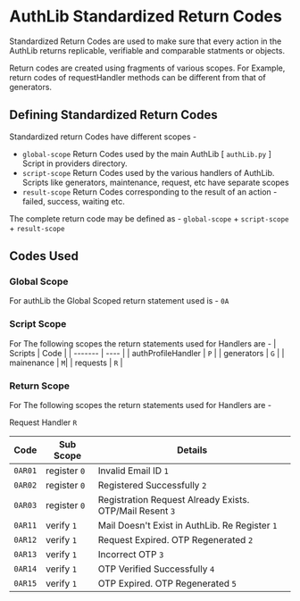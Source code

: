 # AuthLib Standardized Return Codes

Standardized Return Codes are used to make sure that every action in the AuthLib returns replicable, verifiable and comparable statments or objects.

Return codes are created using fragments of various scopes. For Example, return codes of requestHandler methods can be different from that of generators.

## Defining Standardized Return Codes

Standardized return Codes have different scopes -

- `global-scope` Return Codes used by the main AuthLib [ `authLib.py` ] Script in providers directory.
- `script-scope` Return Codes used by the various handlers of AuthLib. Scripts like generators, maintenance, request, etc have separate scopes
- `result-scope` Return Codes corresponding to the result of an action - failed, success, waiting etc.

The complete return code may be defined as - `global-scope` + `script-scope` + `result-scope`

## Codes Used

### Global Scope

For authLib the Global Scoped return statement used is - `0A`

### Script Scope

For The following scopes the return statements used for Handlers are -
| Scripts | Code |
| ------- | ---- |
| authProfileHandler | `P` |
| generators | `G` |
| mainenance | `M`|
| requests | `R` |

### Return Scope

For The following scopes the return statements used for Handlers are -

Request Handler `R`

| Code | Sub Scope | Details |
| ---- | --------- | ------- |
| `0AR01` | register `0` | Invalid Email ID `1` |
| `0AR02` | register `0` | Registered Successfully `2`|
| `0AR03` | register `0` | Registration Request Already Exists. OTP/Mail Resent `3` |
| `0AR11` | verify `1` | Mail Doesn't Exist in AuthLib. Re Register `1` |
| `0AR12` | verify `1`  | Request Expired. OTP Regenerated `2` |
| `0AR13` | verify `1`  | Incorrect OTP `3` |
| `0AR14` | verify  `1` | OTP Verified Successfully `4`|
| `0AR15` | verify  `1` | OTP Expired. OTP Regenerated `5` |